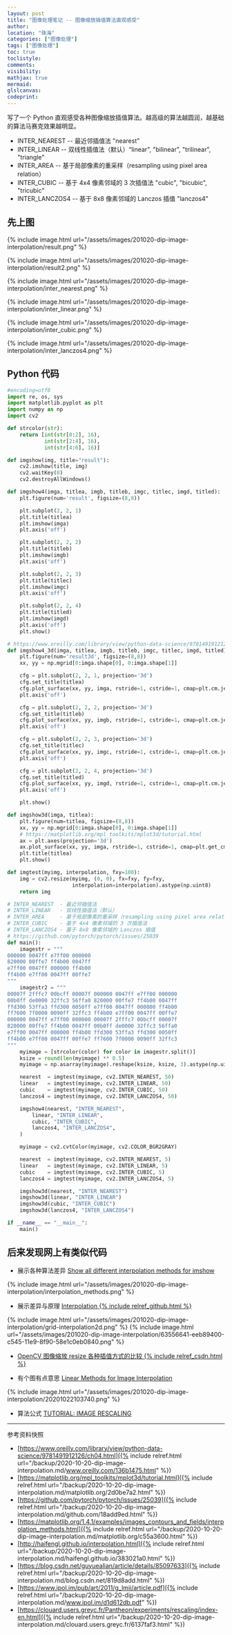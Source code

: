 ```yaml
---
layout: post
title: "图像处理笔记 -- 图像缩放插值算法直观感受"
author:
location: "珠海"
categories: ["图像处理"]
tags: ["图像处理"]
toc: true
toclistyle:
comments:
visibility:
mathjax: true
mermaid:
glslcanvas:
codeprint:
---
```


写了一个 Python 直观感受各种图像缩放插值算法。越高级的算法越圆润，越基础的算法马赛克效果越明显。

* INTER_NEAREST  -- 最近邻插值法 "nearest"
* INTER_LINEAR   -- 双线性插值法（默认）“linear", "bilinear", "trilinear", "triangle"
* INTER_AREA     -- 基于局部像素的重采样（resampling using pixel area relation）
* INTER_CUBIC    -- 基于 4x4 像素邻域的 3 次插值法 "cubic", "bicubic", "tricubic"
* INTER_LANCZOS4 -- 基于 8x8 像素邻域的 Lanczos 插值 "lanczos4"


## 先上图

{% include image.html url="/assets/images/201020-dip-image-interpolation/result.png" %}

{% include image.html url="/assets/images/201020-dip-image-interpolation/result2.png" %}

{% include image.html url="/assets/images/201020-dip-image-interpolation/inter_nearest.png" %}

{% include image.html url="/assets/images/201020-dip-image-interpolation/inter_linear.png" %}

{% include image.html url="/assets/images/201020-dip-image-interpolation/inter_cubic.png" %}

{% include image.html url="/assets/images/201020-dip-image-interpolation/inter_lanczos4.png" %}


## Python 代码

```python
#encoding=utf8
import re, os, sys
import matplotlib.pyplot as plt
import numpy as np
import cv2

def strcolor(str):
    return [int(str[0:2], 16),
            int(str[2:4], 16),
            int(str[4:6], 16)]

def imgshow(img, title="result"):
    cv2.imshow(title, img)
    cv2.waitKey(0)
    cv2.destroyAllWindows()

def imgshow4(imga, titlea, imgb, titleb, imgc, titlec, imgd, titled):
    plt.figure(num='result', figsize=(8,8))

    plt.subplot(2, 2, 1)
    plt.title(titlea)
    plt.imshow(imga)
    plt.axis('off')

    plt.subplot(2, 2, 2)
    plt.title(titleb)
    plt.imshow(imgb)
    plt.axis('off')

    plt.subplot(2, 2, 3)
    plt.title(titlec)
    plt.imshow(imgc)
    plt.axis('off')

    plt.subplot(2, 2, 4)
    plt.title(titled)
    plt.imshow(imgd)
    plt.axis('off')
    plt.show()

# https://www.oreilly.com/library/view/python-data-science/9781491912126/ch04.html
def imgshow4_3d(imga, titlea, imgb, titleb, imgc, titlec, imgd, titled):
    plt.figure(num='result3d', figsize=(8,8))
    xx, yy = np.mgrid[0:imga.shape[0], 0:imga.shape[1]]

    cfg = plt.subplot(2, 2, 1, projection='3d')
    cfg.set_title(titlea)
    cfg.plot_surface(xx, yy, imga, rstride=1, cstride=1, cmap=plt.cm.jet, linewidth=0, antialiased=False)
    plt.axis('off')

    cfg = plt.subplot(2, 2, 2, projection='3d')
    cfg.set_title(titleb)
    cfg.plot_surface(xx, yy, imgb, rstride=1, cstride=1, cmap=plt.cm.jet, linewidth=0, antialiased=False)
    plt.axis('off')

    cfg = plt.subplot(2, 2, 3, projection='3d')
    cfg.set_title(titlec)
    cfg.plot_surface(xx, yy, imgc, rstride=1, cstride=1, cmap=plt.cm.jet, linewidth=0, antialiased=False)
    plt.axis('off')

    cfg = plt.subplot(2, 2, 4, projection='3d')
    cfg.set_title(titled)
    cfg.plot_surface(xx, yy, imgd, rstride=1, cstride=1, cmap=plt.cm.jet, linewidth=0, antialiased=False)
    plt.axis('off')

    plt.show()

def imgshow3d(imga, titlea):
    plt.figure(num=titlea, figsize=(8,8))
    xx, yy = np.mgrid[0:imga.shape[0], 0:imga.shape[1]]
    # https://matplotlib.org/mpl_toolkits/mplot3d/tutorial.html
    ax = plt.axes(projection='3d')
    ax.plot_surface(xx, yy, imga, rstride=1, cstride=1, cmap=plt.get_cmap('rainbow'), edgecolor='none') # 'viridis'
    plt.title(titlea)
    plt.show()

def imgtest(myimg, interpolation, fxy=100):
    img = cv2.resize(myimg, (0, 0), fx=fxy, fy=fxy,
                     interpolation=interpolation).astype(np.uint8)
    return img

# INTER_NEAREST  - 最近邻插值法
# INTER_LINEAR   - 双线性插值法（默认）
# INTER_AREA     - 基于局部像素的重采样（resampling using pixel area relation）
# INTER_CUBIC    - 基于 4x4 像素邻域的 3 次插值法
# INTER_LANCZOS4 - 基于 8x8 像素邻域的 Lanczos 插值
# https://github.com/pytorch/pytorch/issues/25039
def main():
    imagestr = """
000000 0047ff e7ff00 000000
820000 00ffe7 ff4b00 0047ff
e7ff00 0047ff 000000 ff4b00
ff4b00 e7ff00 0047ff 00ffe7
"""
    imagestr2 = """
00007f 2fffc7 00bcff 00007f 000000 0047ff e7ff00 000000
00b0ff de0000 32ffc3 56ffa0 820000 00ffe7 ff4b00 0047ff
ffd300 53ffa3 ffd300 0050ff e7ff00 0047ff 000000 ff4b00
ff7600 7f0000 0090ff 32ffc3 ff4b00 e7ff00 0047ff 00ffe7
000000 0047ff e7ff00 000000 00007f 2fffc7 00bcff 00007f
820000 00ffe7 ff4b00 0047ff 00b0ff de0000 32ffc3 56ffa0
e7ff00 0047ff 000000 ff4b00 ffd300 53ffa3 ffd300 0050ff
ff4b00 e7ff00 0047ff 00ffe7 ff7600 7f0000 0090ff 32ffc3
"""
    myimage = [strcolor(color) for color in imagestr.split()]
    ksize = round(len(myimage) ** 0.5)
    myimage = np.asarray(myimage).reshape(ksize, ksize, 3).astype(np.uint8)

    nearest  = imgtest(myimage, cv2.INTER_NEAREST, 50)
    linear   = imgtest(myimage, cv2.INTER_LINEAR, 50)
    cubic    = imgtest(myimage, cv2.INTER_CUBIC, 50)
    lanczos4 = imgtest(myimage, cv2.INTER_LANCZOS4, 50)

    imgshow4(nearest, "INTER_NEAREST",
        linear, "INTER_LINEAR",
        cubic, "INTER_CUBIC",
        lanczos4, "INTER_LANCZOS4",
    )

    myimage = cv2.cvtColor(myimage, cv2.COLOR_BGR2GRAY)

    nearest  = imgtest(myimage, cv2.INTER_NEAREST, 5)
    linear   = imgtest(myimage, cv2.INTER_LINEAR, 5)
    cubic    = imgtest(myimage, cv2.INTER_CUBIC, 5)
    lanczos4 = imgtest(myimage, cv2.INTER_LANCZOS4, 5)

    imgshow3d(nearest, "INTER_NEAREST")
    imgshow3d(linear, "INTER_LINEAR")
    imgshow3d(cubic, "INTER_CUBIC")
    imgshow3d(lanczos4, "INTER_LANCZOS4")

if __name__ == "__main__":
    main()

```


## 后来发现网上有类似代码

* 展示各种算法差异 [Show all different interpolation methods for imshow](https://matplotlib.org/1.4.1/examples/images_contours_and_fields/interpolation_methods.html)

{% include image.html url="/assets/images/201020-dip-image-interpolation/interpolation_methods.png" %}

* 展示差异与原理 [Interpolation {% include relref_github.html %}](http://haifengl.github.io/interpolation.html)

{% include image.html url="/assets/images/201020-dip-image-interpolation/grid-interpolation2d.png" %}
{% include image.html url="/assets/images/201020-dip-image-interpolation/63556641-eeb89400-c545-11e9-8f90-58e1c0eb0840.png" %}

* [OpenCV 图像缩放 resize 各种插值方式的比较 {% include relref_csdn.html %}](https://blog.csdn.net/guyuealian/article/details/85097633)

* 有个图有点意思 [Linear Methods for Image Interpolation](https://www.ipol.im/pub/art/2011/g_lmii/article.pdf)

{% include image.html url="/assets/images/201020-dip-image-interpolation/20201022103740.png" %}

* 算法公式 [TUTORIAL: IMAGE RESCALING](https://clouard.users.greyc.fr/Pantheon/experiments/rescaling/index-en.html)

<hr class='reviewline'/>
<p class='reviewtip'><script type='text/javascript' src='{% include relref.html url="/assets/reviewjs/blogs/2020-10-20-dip-image-interpolation.md.js" %}'></script></p>
<font class='ref_snapshot'>参考资料快照</font>

- [https://www.oreilly.com/library/view/python-data-science/9781491912126/ch04.html]({% include relref.html url="/backup/2020-10-20-dip-image-interpolation.md/www.oreilly.com/136b1475.html" %})
- [https://matplotlib.org/mpl_toolkits/mplot3d/tutorial.html]({% include relref.html url="/backup/2020-10-20-dip-image-interpolation.md/matplotlib.org/2d0be7a2.html" %})
- [https://github.com/pytorch/pytorch/issues/25039]({% include relref.html url="/backup/2020-10-20-dip-image-interpolation.md/github.com/18add9ed.html" %})
- [https://matplotlib.org/1.4.1/examples/images_contours_and_fields/interpolation_methods.html]({% include relref.html url="/backup/2020-10-20-dip-image-interpolation.md/matplotlib.org/c55a3600.html" %})
- [http://haifengl.github.io/interpolation.html]({% include relref.html url="/backup/2020-10-20-dip-image-interpolation.md/haifengl.github.io/383021a0.html" %})
- [https://blog.csdn.net/guyuealian/article/details/85097633]({% include relref.html url="/backup/2020-10-20-dip-image-interpolation.md/blog.csdn.net/819d8add.html" %})
- [https://www.ipol.im/pub/art/2011/g_lmii/article.pdf]({% include relref.html url="/backup/2020-10-20-dip-image-interpolation.md/www.ipol.im/d1d612db.pdf" %})
- [https://clouard.users.greyc.fr/Pantheon/experiments/rescaling/index-en.html]({% include relref.html url="/backup/2020-10-20-dip-image-interpolation.md/clouard.users.greyc.fr/6137faf3.html" %})
